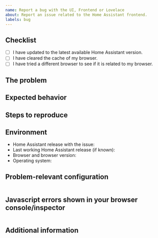 ```yaml
---
name: Report a bug with the UI, Frontend or Lovelace
about: Report an issue related to the Home Assistant frontend.
labels: bug
---
```


<!-- READ THIS FIRST:
- If you need additional help with this template please refer to https://www.home-assistant.io/help/reporting_issues/
- Make sure you are running the latest version of Home Assistant before reporting an issue: https://github.com/home-assistant/home-assistant/releases
- Do not report issues for custom Lovelace cards.
- Provide as many details as possible. Paste logs, configuration samples and code into the backticks.
DO NOT DELETE ANY TEXT from this template! Otherwise, your issue may be closed without comment.
-->

## Checklist

- [ ] I have updated to the latest available Home Assistant version.
- [ ] I have cleared the cache of my browser.
- [ ] I have tried a different browser to see if it is related to my browser.

## The problem

<!--
  Describe the issue you are experiencing here to communicate to the
  maintainers. Tell us about the current behavior.
  If possible provide a screenshot with a description.
-->

## Expected behavior

<!--
  Describe what you expected to happen or it should look/behave.
  If possible provide a screenshot with a description.
-->

## Steps to reproduce

<!--
  Provide steps for us, that helps reproducing your issue.
  For example:
    1. Add a climate integration
    2. Navigate to Lovelace
    3. Click more info of the climate entity
    4. Set the HVAC action to heat
    5. Set the temperature higher than the current temperature
    6. Set the HVAC action to cool
-->

## Environment

<!--
  Provide details about the versions you are using, which helps us reproducing
  and finding the issue quicker. Version information is found in the
  Home Assistant frontend: Developer tools -> Info.

  Browser version and operating system is important! Please try to replicate
  your issue in a different browser and be sure to include your findings.
-->

- Home Assistant release with the issue:
- Last working Home Assistant release (if known):
- Browser and browser version:
- Operating system:

## Problem-relevant configuration

<!--
  An example configuration that caused the problem for you. Fill this out even
  if it seems unimportant to you. Please be sure to remove personal information
  like passwords, private URLs and other credentials.
-->

```yaml

```

## Javascript errors shown in your browser console/inspector

<!--
  If you come across any javascript or other error logs, e.g., in your browser
  console/inspector please provide them.
-->

```txt

```

## Additional information
